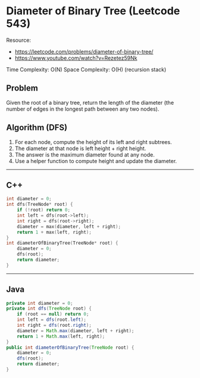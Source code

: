 # Diameter of Binary Tree (Leetcode 543)

Resource:
- https://leetcode.com/problems/diameter-of-binary-tree/
- https://www.youtube.com/watch?v=Rezetez59Nk

Time Complexity: O(N)
Space Complexity: O(H) (recursion stack)

## Problem
Given the root of a binary tree, return the length of the diameter (the number of edges in the longest path between any two nodes).

## Algorithm (DFS)
1. For each node, compute the height of its left and right subtrees.
2. The diameter at that node is left height + right height.
3. The answer is the maximum diameter found at any node.
4. Use a helper function to compute height and update the diameter.

---

## C++
```cpp
int diameter = 0;
int dfs(TreeNode* root) {
    if (!root) return 0;
    int left = dfs(root->left);
    int right = dfs(root->right);
    diameter = max(diameter, left + right);
    return 1 + max(left, right);
}
int diameterOfBinaryTree(TreeNode* root) {
    diameter = 0;
    dfs(root);
    return diameter;
}
```

---

## Java
```java
private int diameter = 0;
private int dfs(TreeNode root) {
    if (root == null) return 0;
    int left = dfs(root.left);
    int right = dfs(root.right);
    diameter = Math.max(diameter, left + right);
    return 1 + Math.max(left, right);
}
public int diameterOfBinaryTree(TreeNode root) {
    diameter = 0;
    dfs(root);
    return diameter;
}
```
